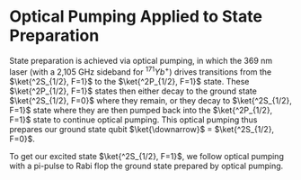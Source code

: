 # Optical Pumping Applied to State Preparation
State preparation is achieved via optical pumping, in which the 369 nm laser (with a 2,105 GHz sideband for $^{171}Yb^+$) drives transitions from the $\ket{^2S_{1/2}, F=1}$ to the $\ket{^2P_{1/2}, F=1}$ state. These $\ket{^2P_{1/2}, F=1}$ states then either decay to the ground state $\ket{^2S_{1/2}, F=0}$ where they remain, or they decay to $\ket{^2S_{1/2}, F=1}$ state where they are then pumped back into the $\ket{^2P_{1/2}, F=1}$ state to continue optical pumping. This optical pumping thus prepares our ground state qubit $\ket{\downarrow}$ = $\ket{^2S_{1/2}, F=0}$. 

To get our excited state $\ket{^2S_{1/2}, F=1}$, we follow optical pumping with a pi-pulse to Rabi flop the ground state prepared by optical pumping.